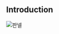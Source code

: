 ## Introduction

![판넬](https://github.com/SumNote/.github/assets/98332877/a8e3dd93-9b29-4108-8259-8b4378a80b71)
